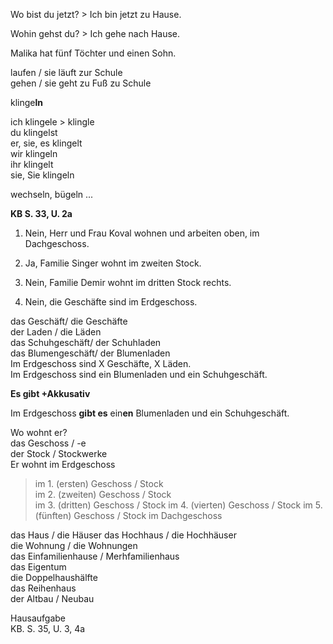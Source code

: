 Wo bist du jetzt?  > Ich bin jetzt zu Hause.  

Wohin gehst du?  > Ich gehe nach Hause.  

Malika hat fünf Töchter und einen Sohn.  

laufen / sie läuft zur Schule  
gehen / sie geht zu Fuß zu Schule  

klinge**ln**  

ich kling~~e~~le > klingle  
du klingelst  
er, sie, es klingelt  
wir klingeln  
ihr klingelt  
sie, Sie klingeln

wechseln, bügeln ...  

**KB S. 33, U. 2a**  

1. Nein, Herr und Frau Koval wohnen und arbeiten oben, im Dachgeschoss.  

2. Ja, Familie Singer wohnt im zweiten Stock.  

3. Nein, Familie Demir wohnt im dritten Stock rechts.  
4. Nein, die Geschäfte sind im Erdgeschoss. 

das Geschäft/ die Geschäfte  
der Laden / die Läden    
das Schuhgeschäft/ der Schuhladen  
das Blumengeschäft/ der Blumenladen  
Im Erdgeschoss sind X Geschäfte, X Läden.  
Im Erdgeschoss sind ein Blumenladen und ein Schuhgeschäft.  

**Es gibt +Akkusativ**   

Im Erdgeschoss **gibt es** ein**en** Blumenladen und ein Schuhgeschäft.  

Wo wohnt er?  
das Geschoss / -e  
der Stock / Stockwerke  
Er wohnt im Erdgeschoss  

> im 1. (ersten) Geschoss / Stock  
> im 2. (zweiten) Geschoss / Stock  
> im 3. (dritten) Geschoss / Stock
> im 4. (vierten) Geschoss / Stock
> im 5. (fünften) Geschoss / Stock
> im Dachgeschoss  

das Haus / die Häuser
das Hochhaus / die Hochhäuser  
die Wohnung / die Wohnungen  
das Einfamilienhause / Merhfamilienhaus  
das Eigentum  
die Doppelhaushälfte  
das Reihenhaus  
der Altbau / Neubau  

Hausaufgabe  
KB. S. 35, U. 3, 4a  

